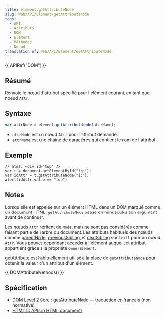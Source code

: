 ```yaml
---
title: element.getAttributeNode
slug: Web/API/Element/getAttributeNode
tags:
  - API
  - Attributs
  - DOM
  - Element
  - Méthodes
  - Noeud
translation_of: Web/API/Element/getAttributeNode
---
```

{{ APIRef("DOM") }}

## Résumé

Renvoie le nœud d'attribut spécifié pour l'élément courant, en tant que noeud `Attr`.

## Syntaxe

```js
var attrNode = element.getAttributeNode(attrName);
```

- `attrNode` est un nœud `Attr` pour l'attribut demandé.
- `attrName` est une chaîne de caractères qui contient le nom de l'attribut.

## Exemple

    // html: <div id="top" />
    var t = document.getElementById("top");
    var idAttr = t.getAttributeNode("id");
    alert(idAttr.value == "top")

## Notes

Lorsqu'elle est appelée sur un élément HTML dans un DOM marqué comme un document HTML, `getAttributeNode` passe en minuscules son argument avant de continuer.

Les nœuds `Attr` héritent de `Node`, mais ne sont pas considérés comme faisant partie de l'arbre du document. Les attributs habituels des nœuds comme [parentNode](fr/DOM/element.parentNode), [previousSibling](fr/DOM/element.previousSibling), et [nextSibling](fr/DOM/element.nextSibling) sont `null` pour un nœud `Attr`. Vous pouvez cependant accéder à l'élément auquel cet attribut appartient grâce à la propriété `ownerElement`.

[getAttribute](fr/DOM/element.getAttribute) est habituellement utilisé à la place de `getAttributeNode` pour obtenir la valeur d'un attribut d'un élément.

{{ DOMAttributeMethods() }}

## Spécification

- [DOM Level 2 Core&nbsp;: getAttributeNode](http://www.w3.org/TR/DOM-Level-2-Core/core.html#ID-217A91B8) — [traduction en français](http://www.yoyodesign.org/doc/w3c/dom2-core/core.html#ID-217A91B8) (non normative)
- [HTML 5: APIs in HTML documents](http://www.whatwg.org/specs/web-apps/current-work/multipage/dom.html#apis-in-html-documents)
